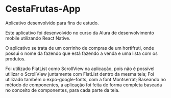 # CestaFrutas-App
Aplicativo desenvolvido para fins de estudo.

Este aplicativo foi desenvolvido no curso da Alura de desenvolvimento mobile utilizando React Native.

O aplicativo se trata de um corrinho de compras de um hortifruti, onde possui o nome da fazendo que está fazendo a venda e uma lista com os produtos.

Foi utilizado FlatList como ScrollView na aplicação, pois não é possível utilizar o ScrollView juntamente com FlatList dentro da mesma tela; Foi utilizado também o expo-google-fonts, com a font Montserrat; Baseando no método de componentes, a aplicação foi feita de forma completa baseada no conceito de componentes, para cada parte da tela.
